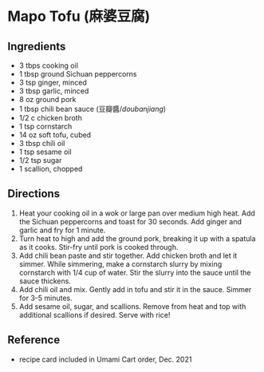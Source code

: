 # Mapo Tofu (麻婆豆腐)

## Ingredients

- 3 tbps cooking oil
- 1 tbsp ground Sichuan peppercorns
- 3 tsp ginger, minced
- 3 tbsp garlic, minced
- 8 oz ground pork
- 1 tbsp chili bean sauce (豆瓣醬/_doubanjiang_)
- 1/2 c chicken broth
- 1 tsp cornstarch
- 14 oz soft tofu, cubed
- 3 tbsp chili oil
- 1 tsp sesame oil
- 1/2 tsp sugar
- 1 scallion, chopped

## Directions

1. Heat your cooking oil in a wok or large pan over medium high heat. Add the Sichuan peppercorns and toast for 30 seconds. Add ginger and garlic and fry for 1 minute.
2. Turn heat to high and add the ground pork, breaking it up with a spatula as it cooks. Stir-fry until pork is cooked through.
3. Add chili bean paste and stir together. Add chicken broth and let it simmer. While simmering, make a cornstarch slurry by mixing cornstarch with 1/4 cup of water. Stir the slurry into the sauce until the sauce thickens.
4. Add chili oil and mix. Gently add in tofu and stir it in the sauce. Simmer for 3-5 minutes.
5. Add sesame oil, sugar, and scallions. Remove from heat and top with additional scallions if desired. Serve with rice!

## Reference

- recipe card included in Umami Cart order, Dec. 2021
